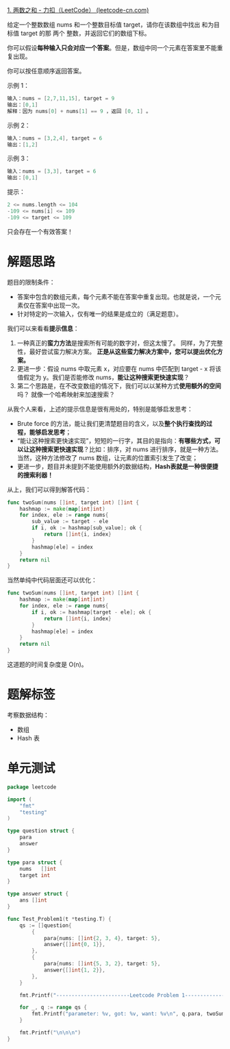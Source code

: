 [1. 两数之和 - 力扣（LeetCode） (leetcode-cn.com)](https://leetcode-cn.com/problems/two-sum/)

给定一个整数数组 nums 和一个整数目标值 target，请你在该数组中找出 和为目标值 target  的那 两个 整数，并返回它们的数组下标。

你可以假设**每种输入只会对应一个答案**。但是，数组中同一个元素在答案里不能重复出现。

你可以按任意顺序返回答案。

示例 1：

~~~go
输入：nums = [2,7,11,15], target = 9
输出：[0,1]
解释：因为 nums[0] + nums[1] == 9 ，返回 [0, 1] 。
~~~

示例 2：

~~~go
输入：nums = [3,2,4], target = 6
输出：[1,2]
~~~

示例 3：

~~~go
输入：nums = [3,3], target = 6
输出：[0,1]
~~~

提示：

~~~go
2 <= nums.length <= 104
-109 <= nums[i] <= 109
-109 <= target <= 109
~~~

只会存在一个有效答案！

# 解题思路

题目的限制条件：

* 答案中包含的数组元素，每个元素不能在答案中重复出现。也就是说，一个元素仅在答案中出现一次。
* 针对特定的一次输入，仅有唯一的结果是成立的（满足题意）。

我们可以来看看**提示信息**：

1. 一种真正的**蛮力方法**是搜索所有可能的数字对，但这太慢了。 同样，为了完整性，最好尝试蛮力解决方案。 **正是从这些蛮力解决方案中，您可以提出优化方案。**
2. 更进一步：假设 nums 中取元素 x，对应要在 nums 中匹配到 target - x 将该值假定为 y。我们是否能修改 nums，**能让这种搜索更快速实现**？
3. 第二个思路是，在不改变数组的情况下，我们可以以某种方式**使用额外的空间**吗？ 就像一个哈希映射来加速搜索？

从我个人来看，上述的提示信息是很有用处的，特别是能够启发思考：

* Brute force 的方法，能让我们更清楚题目的含义，以及**整个执行查找的过程，能够启发思考**；
* “能让这种搜索更快速实现”，短短的一行字，其目的是指向：**有哪些方式，可以让这种搜索更快速实现**？比如：排序，对 nums 进行排序，就是一种方法。当然，这种方法修改了 nums 数组，让元素的位置索引发生了改变；
* 更进一步，题目并未提到不能使用额外的数据结构，**Hash表就是一种很便捷的搜索利器！**

从上，我们可以得到解答代码：

~~~go
func twoSum(nums []int, target int) []int {
    hashmap := make(map[int]int)
    for index, ele := range nums{
        sub_value := target - ele
        if i, ok := hashmap[sub_value]; ok {
            return []int{i, index}
        }
        hashmap[ele] = index
    }
    return nil
}
~~~

当然单纯中代码层面还可以优化：

~~~go
func twoSum(nums []int, target int) []int {
    hashmap := make(map[int]int)
    for index, ele := range nums{
        if i, ok := hashmap[target - ele]; ok {
            return []int{i, index}
        }
        hashmap[ele] = index
    }
    return nil
}
~~~

这道题的时间复杂度是 O(n)。

# 题解标签

考察数据结构：

* 数组
* Hash 表

# 单元测试

~~~go
package leetcode

import (
	"fmt"
	"testing"
)

type question struct {
	para
	answer
}

type para struct {
	nums   []int
	target int
}

type answer struct {
	ans []int
}

func Test_Problem1(t *testing.T) {
	qs := []question{
		{
			para{nums: []int{2, 3, 4}, target: 5},
			answer{[]int{0, 1}},
		},
		{
			para{nums: []int{5, 3, 2}, target: 5},
			answer{[]int{1, 2}},
		},
	}

	fmt.Printf("------------------------Leetcode Problem 1------------------------\n")

	for _, q := range qs {
		fmt.Printf("parameter: %v, got: %v, want: %v\n", q.para, twoSum(q.nums, q.target), q.ans)
	}

	fmt.Printf("\n\n\n")
}
~~~

